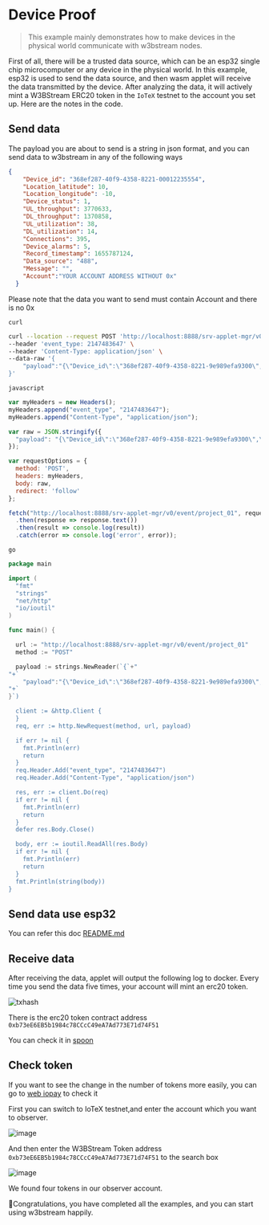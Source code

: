 # Device Proof

 > This example mainly demonstrates how to make devices in the physical world communicate with w3bstream nodes.

First of all, there will be a trusted data source, which can be an esp32 single chip microcomputer or any device in the physical world. In this example, esp32 is used to send the data source, and then wasm applet will receive the data transmitted by the device. After analyzing the data, it will actively mint a W3BStream ERC20 token in the `IoTeX` testnet to the account you set up. Here are the notes in the code.

## Send data
The payload you are about to send is a string in json format, and you can send data to w3bstream in any of the following ways
```json
{
    "Device_id": "368ef287-40f9-4358-8221-00012235554",
    "Location_latitude": 10,
    "Location_longitude": -10,
    "Device_status": 1,
    "UL_throughput": 3770633,
    "DL_throughput": 1370858,
    "UL_utilization": 38,
    "DL_utilization": 14,
    "Connections": 395,
    "Device_alarms": 5,
    "Record_timestamp": 1655787124,
    "Data_source": "488",
    "Message": "",
    "Account":"YOUR ACCOUNT ADDRESS WITHOUT 0x"
  }
```

Please note that the data you want to send must contain Account and there is no 0x

`curl`
```bash
curl --location --request POST 'http://localhost:8888/srv-applet-mgr/v0/event/project_01' \
--header 'event_type: 2147483647' \
--header 'Content-Type: application/json' \
--data-raw '{
    "payload":"{\"Device_id\":\"368ef287-40f9-4358-8221-9e989efa9300\",\"Location_latitude\":10,\"Location_longitude\":-10,\"Device_status\":1,\"UL_throughput\":3770633,\"DL_throughput\":1370858,\"UL_utilization\":38,\"DL_utilization\":14,\"Connections\":395,\"Device_alarms\":5,\"Record_timestamp\":1655787124,\"Data_source\":\"488\",\"Message\":\"\",\"Account\":\"610CBDa6f0037B4141A5B949f56479106BeCb1E9\"}"
}'
```

`javascript`
```javascript
var myHeaders = new Headers();
myHeaders.append("event_type", "2147483647");
myHeaders.append("Content-Type", "application/json");

var raw = JSON.stringify({
  "payload": "{\"Device_id\":\"368ef287-40f9-4358-8221-9e989efa9300\",\"Location_latitude\":10,\"Location_longitude\":-10,\"Device_status\":1,\"UL_throughput\":3770633,\"DL_throughput\":1370858,\"UL_utilization\":38,\"DL_utilization\":14,\"Connections\":395,\"Device_alarms\":5,\"Record_timestamp\":1655787124,\"Data_source\":\"488\",\"Message\":\"\",\"Account\":\"610CBDa6f0037B4141A5B949f56479106BeCb1E9\"}"
});

var requestOptions = {
  method: 'POST',
  headers: myHeaders,
  body: raw,
  redirect: 'follow'
};

fetch("http://localhost:8888/srv-applet-mgr/v0/event/project_01", requestOptions)
  .then(response => response.text())
  .then(result => console.log(result))
  .catch(error => console.log('error', error));

```

`go`
```go
package main

import (
  "fmt"
  "strings"
  "net/http"
  "io/ioutil"
)

func main() {

  url := "http://localhost:8888/srv-applet-mgr/v0/event/project_01"
  method := "POST"

  payload := strings.NewReader(`{`+"
"+`
    "payload":"{\"Device_id\":\"368ef287-40f9-4358-8221-9e989efa9300\",\"Location_latitude\":10,\"Location_longitude\":-10,\"Device_status\":1,\"UL_throughput\":3770633,\"DL_throughput\":1370858,\"UL_utilization\":38,\"DL_utilization\":14,\"Connections\":395,\"Device_alarms\":5,\"Record_timestamp\":1655787124,\"Data_source\":\"488\",\"Message\":\"\",\"Account\":\"610CBDa6f0037B4141A5B949f56479106BeCb1E9\"}"`+"
"+`
}`)

  client := &http.Client {
  }
  req, err := http.NewRequest(method, url, payload)

  if err != nil {
    fmt.Println(err)
    return
  }
  req.Header.Add("event_type", "2147483647")
  req.Header.Add("Content-Type", "application/json")

  res, err := client.Do(req)
  if err != nil {
    fmt.Println(err)
    return
  }
  defer res.Body.Close()

  body, err := ioutil.ReadAll(res.Body)
  if err != nil {
    fmt.Println(err)
    return
  }
  fmt.Println(string(body))
}
```
## Send data use esp32
You can refer this doc [README.md](/click2earn/README.md#hardware)

## Receive data
After receiving the data, applet will output the following log to docker. Every time you send the data five times, your account will mint an erc20 token.

![txhash](https://user-images.githubusercontent.com/35157091/198268955-9c625299-fc45-46c2-be6e-af3a4873a68b.png)

There is the erc20 token contract address `0xb73eE6EB5b1984c78CCcC49eA7Ad773E71d74F51`

You can check it in [spoon](https://app.spoon.limo/github/spoonproject/examples?path=W3BStream%20ERC20.json)

## Check token
If you want to see the change in the number of tokens more easily, you can go to [web iopay](https://web.iopay.me/) to check it

First you can switch to IoTeX testnet,and enter the account which you want to observer.

![image](https://user-images.githubusercontent.com/35157091/198533989-e70ceb70-3994-4471-b02a-df6e122a0294.png)

And then enter the W3BStream Token address `0xb73eE6EB5b1984c78CCcC49eA7Ad773E71d74F51` to the search box 

![image](https://user-images.githubusercontent.com/35157091/198534451-21979812-c7bf-4adb-a495-7e74f9e37d36.png)

We found four tokens in our observer account.

🎉Congratulations, you have completed all the examples, and you can start using w3bstream happily.

